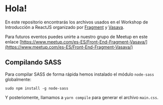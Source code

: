 # Hola!

En este repositorio encontrarás los archivos usados en el Workshop de Introducción a ReactJS organizado por [Fragment](https://www.fragment.agency/) y [Vasava](http://vasava.es/).

Para futuros eventos puedes unirte a nuestro grupo de Meetup en este enlace [https://www.meetup.com/es-ES/Front-End-Fragment-Vasava/](https://www.meetup.com/es-ES/Front-End-Fragment-Vasava/)

## Compilando SASS

Para compilar SASS de forma rápida hemos instalado el módulo `node-sass` globalmente:

```
sudo npm install -g node-sass
```

Y posteriomente, llamamos a `yarn compile` para generar el archivo `main.css`.
